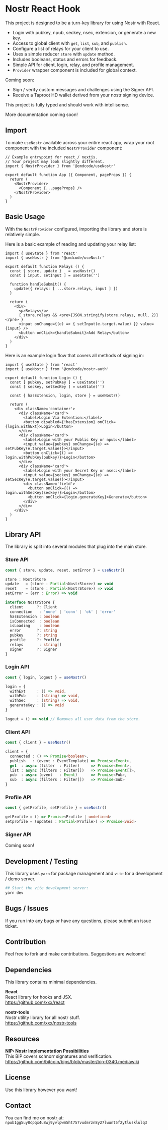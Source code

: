 # Nostr React Hook

This project is designed to be a turn-key library for using Nostr with React.

- Login with pubkey, npub, seckey, nsec, extension, or generate a new key.
- Access to global client with `get`, `list`, `sub`, and `publish`.
- Configure a list of relays for your client to use.
- Uses a simple reducer `store` with `update` method.
- Includes booleans, status and errors for feedback.
- Simple API for client, login, relay, and profile management.
- `Provider` wrapper component is included for global context.

Coming soon:
  - Sign / verify custom messages and challenges using the Signer API.
  - Receive a Taproot HD wallet derived from your nostr signing device.

This project is fully typed and should work with intellisense.

More documentation coming soon!

## Import

To make `useNostr` available across your entire react app, wrap your root component with the included `NostrProvider` component:

```tsx
// Example entrypoint for react / nextjs.
// Your project may look slightly different.
import { NostrProvider } from '@cmdcode/useNostr'

export default function App ({ Component, pageProps }) {
  return (
    <NostrProvider>
      <Component {...pageProps} />
    </NostrProvider>
  )
}
```

## Basic Usage

With the `NostrProvider` configured, importing the library and store is relatively simple.

Here is a basic example of reading and updating your relay list:

```tsx
import { useState } from 'react'
import { useNostr } from '@cmdcode/useNostr'

export default function Relays () {
  const { store, update }   = useNostr()
  const [ input, setInput ] = useState('')

  function handleSubmit() {
    update({ relays: [ ...store.relays, input ] })
  }

  return (
    <div>
      <p>Relays</p>
      { store.relays && <pre>{JSON.stringify(store.relays, null, 2)}</pre> }
      <input onChange={(e) => { setInput(e.target.value) }} value={input} />
      <button onClick={handleSubmit}>Add Relay</button>
    </div>
  )
}
```

Here is an example login flow that covers all methods of signing in:

```tsx
import { useState } from 'react'
import { useNostr } from '@cmdcode/nostr-auth'

export default function Login () {
  const [ pubkey, setPubKey ] = useState('')
  const [ seckey, setSecKey ] = useState('')

  const { hasExtension, login, store } = useNostr()

  return (
    <div className='container'>
      <div className='card'>
        <label>Login Via Extention:</label>
        <button disabled={!hasExtension} onClick={login.withExt}>Login</button>
      </div>
      <div className='card'>
        <label>Login with your Public Key or npub:</label>
        <input value={pubkey} onChange={(e) => setPubKey(e.target.value)}></input>
        <button onClick={() => login.withPubKey(pubkey)}>Login</button>
      </div>
      <div className='card'>
        <label>Login with your Secret Key or nsec:</label>
        <input value={seckey} onChange={(e) => setSecKey(e.target.value)}></input>
        <div className='field'>
          <button onClick={() => login.withSecKey(seckey)}>Login</button>
          <button onClick={login.generateKey}>Generate</button>
        </div>
      </div>
    </div>
  )
}
```

## Library API

The library is split into several modules that plug into the main store.

### Store API

```ts
const { store, update, reset, setError } = useNostr()

store : NostrStore
update   = (store : Partial<NostrStore>) => void
reset    = (store : Partial<NostrStore>) => void
setError = (err : Error) => void

interface NostrStore {
  client      ?: Client
  connection   : 'none' | 'conn' | 'ok' | 'error'
  hasExtension : boolean
  isConnected  : boolean
  isLoading    : boolean
  error       ?: string
  pubkey      ?: string
  profile     ?: Profile
  relays       : string[]
  signer      ?: Signer
}
```

### Login API

```ts
const { login, logout } = useNostr()

login = {
  withExt     : () => void, 
  withPub     : (string) => void, 
  withSec     : (string) => void,
  generateKey : () => void
}

logout = () => void // Removes all user data from the store.
```

### Client API

```ts
const { client } = useNostr()

client = {
  connected : () => Promise<boolean>,
  publish   : (event : EventTemplate) => Promise<Event>,
  get  : async (filter  : Filter)     => Promise<Event>,
  list : async (filters : Filter[])   => Promise<Event[]>,
  pub  : async (event   : Event)      => Promise<Pub>,
  sub  : async (filters : Filter[])   => Promise<Sub>
}
```

### Profile API

```ts
const { getProfile, setProfile } = useNostr()

getProfile = () => Promise<Profile | undefined>
setprofile = (updates : Partial<Profile>) => Promise<void>
```

### Signer API

Coming soon!

## Development / Testing

This library uses `yarn` for package management and `vite` for a development / demo server.

```bash
## Start the vite development server:
yarn dev
```

## Bugs / Issues

If you run into any bugs or have any questions, please submit an issue ticket.

## Contribution

Feel free to fork and make contributions. Suggestions are welcome!

## Dependencies

This library contains minimal dependencies.  

**React**  
React library for hooks and JSX.  
https://github.com/xxx/react

**nostr-tools**  
Nostr utility library for all nostr stuff.  
https://github.com/xxx/nostr-tools

## Resources  

**NIP: Nostr Implementation Possibilities**  
This BIP covers schnorr signatures and verification.  
https://github.com/bitcoin/bips/blob/master/bip-0340.mediawiki

## License

Use this library however you want!

## Contact

You can find me on nostr at: `npub1gg5uy8cpqx4u8wj9yvlpwm5ht757vudmrzn8y27lwunt5f2ytlusklulq3`
